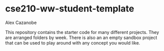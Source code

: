 # cse210-ww-student-template
Alex Cazanobe

This repository contains the starter code for many different projects. They are arranged folders by week. There is also an an empty sandbox project that can be used to play around with any concept you would like.
